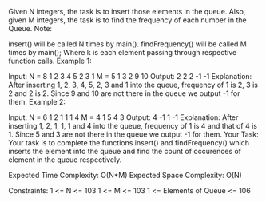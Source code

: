 Given N integers, the task is to insert those elements in the queue. Also, given M integers, the task is to find the frequency of each number in the Queue.
Note:

insert() will be called N times by main().
findFrequency() will be called M times by main();
Where k is each element passing through respective function calls.
Example 1:

Input:
N = 8
1 2 3 4 5 2 3 1
M = 5
1 3 2 9 10
Output:
2
2
2
-1
-1
Explanation:
After inserting 1, 2, 3, 4, 5, 2, 3 and 1 into the queue, frequency of 1 is 2, 3 is 2 and 2 is 2. Since 9 and 10 are not there in the queue we output -1 for them.
Example 2:

Input:
N = 6
1 2 1 1 1 4
M = 4
1 5 4 3
Output:
4
-1
1
-1
Explanation:
After inserting 1, 2, 1, 1, 1 and 4 into the queue, frequency of 1 is 4 and that of 4 is 1. Since 5 and 3 are not there in the queue we output -1 for them.
Your Task:
Your task is to complete the functions insert() and findFrequency() which inserts the element into the queue and find the count of occurences of element in the queue respectively.

Expected Time Complexity: O(N*M)
Expected Space Complexity: O(N)

Constraints:
1 <= N <= 103
1 <= M <= 103
1 <= Elements of Queue <= 106
